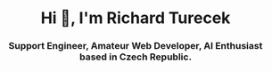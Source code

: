 <h1 align="center">Hi 👋, I'm Richard Turecek</h1>
<h3 align="center">Support Engineer, Amateur Web Developer, AI Enthusiast based in Czech Republic.</h3>
